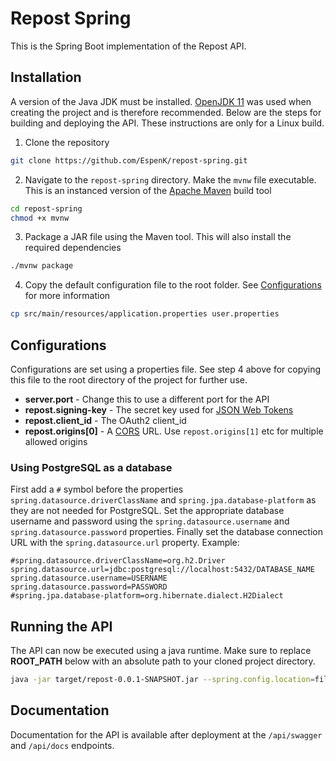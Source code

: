 # Repost Spring
This is the Spring Boot implementation of the Repost API.

## Installation
A version of the Java JDK must be installed. 
[OpenJDK 11](https://openjdk.java.net/projects/jdk/11/) was used when creating the
project and is therefore recommended. Below are the steps for building and deploying
the API. These instructions are only for a Linux build.

1. Clone the repository
```bash
git clone https://github.com/EspenK/repost-spring.git
```

2. Navigate to the `repost-spring` directory. Make the `mvnw` file executable. This
is an instanced version of the [Apache Maven](https://maven.apache.org/) build tool
```bash
cd repost-spring
chmod +x mvnw
```

3. Package a JAR file using the Maven tool. This will also install the required
dependencies
```bash
./mvnw package
```

4. Copy the default configuration file to the root folder. See 
[Configurations](#configurations) for more information
```bash
cp src/main/resources/application.properties user.properties
```

## Configurations
Configurations are set using a properties file. See step 4 above for copying this
file to the root directory of the project for further use. 

- **server.port** - Change this to use a different port for the API
- **repost.signing-key** - The secret key used for [JSON Web Tokens](https://jwt.io/)
- **repost.client_id** - The OAuth2 client_id
- **repost.origins[0]** - A 
[CORS](https://en.wikipedia.org/wiki/Cross-origin_resource_sharing) URL. Use 
`repost.origins[1]` etc for multiple allowed origins

### Using PostgreSQL as a database
First add a `#` symbol before the properties `spring.datasource.driverClassName`
and `spring.jpa.database-platform` as they are not needed for PostgreSQL. Set the
appropriate database username and password using the `spring.datasource.username` 
and `spring.datasource.password` properties. Finally set the database connection
URL with the `spring.datasource.url` property. Example:
```
#spring.datasource.driverClassName=org.h2.Driver
spring.datasource.url=jdbc:postgresql://localhost:5432/DATABASE_NAME
spring.datasource.username=USERNAME
spring.datasource.password=PASSWORD
#spring.jpa.database-platform=org.hibernate.dialect.H2Dialect
```

## Running the API
The API can now be executed using a java runtime. Make sure to replace **ROOT_PATH** 
below with an absolute path to your cloned project directory.
```bash
java -jar target/repost-0.0.1-SNAPSHOT.jar --spring.config.location=file:///ROOT_PATH/user.properties
```

## Documentation
Documentation for the API is available after deployment at the `/api/swagger` and 
`/api/docs` endpoints.
